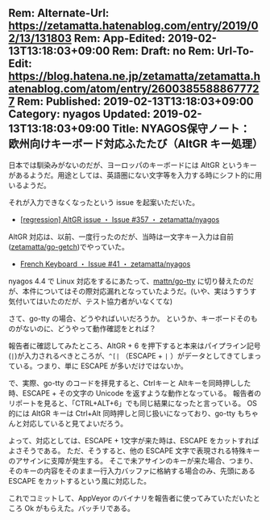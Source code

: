 Rem: Alternate-Url: https://zetamatta.hatenablog.com/entry/2019/02/13/131803
Rem: App-Edited: 2019-02-13T13:18:03+09:00
Rem: Draft: no
Rem: Url-To-Edit: https://blog.hatena.ne.jp/zetamatta/zetamatta.hatenablog.com/atom/entry/26003855888677727
Rem: Published: 2019-02-13T13:18:03+09:00
Category: nyagos
Updated: 2019-02-13T13:18:03+09:00
Title: NYAGOS保守ノート： 欧州向けキーボード対応ふたたび（AltGR キー処理）
---
日本では馴染みがないのだが、ヨーロッパのキーボードには AltGR というキーがあるようだ。用途としては、英語圏にない文字等を入力する時にシフト的に用いるようだ。

それが入力できなくなったという issue を起案いただいた。

* [[regression] AltGR issue ・ Issue #357 ・ zetamatta/nyagos](https://github.com/zetamatta/nyagos/issues/357)

AltGR 対応は、以前、一度行ったのだが、当時は一文字キー入力は自前([zetamatta/go-getch](https://github.com/zetamatta/go-getch))でやっていた。

* [French Keyboard ・ Issue #41 ・ zetamatta/nyagos](https://github.com/zetamatta/nyagos/issues/41)

nyagos 4.4 で Linux 対応をするにあたって、[mattn/go-tty](https://github.com/mattn/go-tty/) に切り替えたのだが、本件についてはその際対応漏れとなっていたようだ。(いや、実はうすうす気付いてはいたのだが、テスト協力者がいなくてな)

さて、go-tty の場合、どうやればいいだろうか。
というか、キーボードそのものがないのに、どうやって動作確認をとれば？

報告者に確認してみたところ、AltGR + 6 を押下すると本来はパイプライン記号(`|`)が入力されるべきところが、`^[|` （ESCAPE + `|` ）がデータとしてきてしまっている。つまり、単に ESCAPE が多いだけではないか。

で、実際、go-tty のコードを拝見すると、Ctrlキーと Altキーを同時押しした時、ESCAPE + その文字の Unicode を返すような動作となっている。
報告者のリポートを見ると、「CTRL+ALT+6」でも同じ結果になったと言っている。
OS的には AltGR キーは Ctrl+Alt 同時押しと同じ扱いになっており、go-tty もちゃんと対応していると見てよいだろう。

よって、対応としては、ESCAPE + 1文字が来た時は、ESCAPE をカットすればよさそうである。
ただ、そうすると、他の ESCAPE 文字で表現される特殊キーのアサインに支障が発生する。
そこで未アサインのキーが来た場合、つまり、そのキーの内容をそのまま一行入力バッファに格納する場合のみ、先頭にある ESCAPE をカットするという風に対応した。

これでコミットして、AppVeyor のバイナリを報告者に使ってみていただいたところ Ok がもらえた。バッチリである。